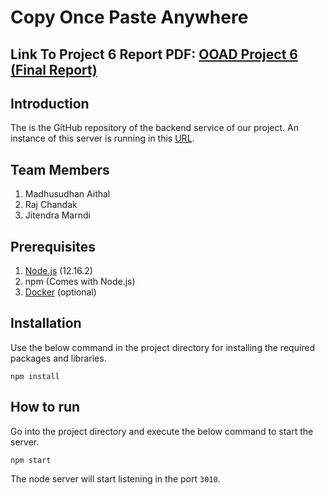 # Copy Once Paste Anywhere

## Link To Project 6 Report PDF: [OOAD Project 6 (Final Report)](https://github.com/OOAD-Semester-Project/copa-electronjs-app/blob/master/OOAD%20Project%206.pdf)

## Introduction
The is the GitHub repository of the backend service of our project. An instance of this server is running in this [URL](http://clipboard-syncronization-app.appspot.com/).

Team Members
---
1. Madhusudhan Aithal
2. Raj Chandak
3. Jitendra Marndi

Prerequisites
---
1. [Node.js](https://nodejs.org/en/download/) (12.16.2)
2. npm (Comes with Node.js)
2. [Docker](https://docs.docker.com/get-docker/) (optional)

Installation
----
Use the below command in the project directory for installing the required packages and libraries.
```
npm install
```

How to run
----
Go into the project directory and execute the below command to start the server.
```
npm start
```
The node server will start listening in the port `3010`.

